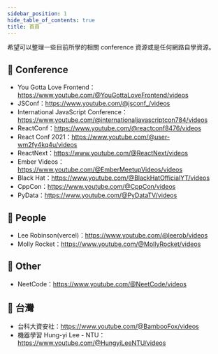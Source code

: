```yaml
---
sidebar_position: 1
hide_table_of_contents: true
title: 首頁
---
```


希望可以整理一些目前所學的相關 conference 資源或是任何網路自學資源。

## 🐳 Conference
- You Gotta Love Frontend：https://www.youtube.com/@YouGottaLoveFrontend/videos
- JSConf：https://www.youtube.com/@jsconf_/videos
- International JavaScript Conference：https://www.youtube.com/@internationaljavascriptcon784/videos
- ReactConf：https://www.youtube.com/@reactconf8476/videos
- React Conf 2021：https://www.youtube.com/@user-wm2fy4kq4u/videos
- ReactNext：https://www.youtube.com/@ReactNext/videos
- Ember Videos：https://www.youtube.com/@EmberMeetupVideos/videos
- Black Hat：https://www.youtube.com/@BlackHatOfficialYT/videos
- CppCon：https://www.youtube.com/@CppCon/videos
- PyData：https://www.youtube.com/@PyDataTV/videos

## 🐳 People
- Lee Robinson(vercel)：https://www.youtube.com/@leerob/videos
- Molly Rocket：https://www.youtube.com/@MollyRocket/videos

## 🐳 Other
- NeetCode：https://www.youtube.com/@NeetCode/videos

## 🐳 台灣
- 台科大資安社：https://www.youtube.com/@BambooFox/videos
- 機器學習 Hung-yi Lee - NTU：https://www.youtube.com/@HungyiLeeNTU/videos